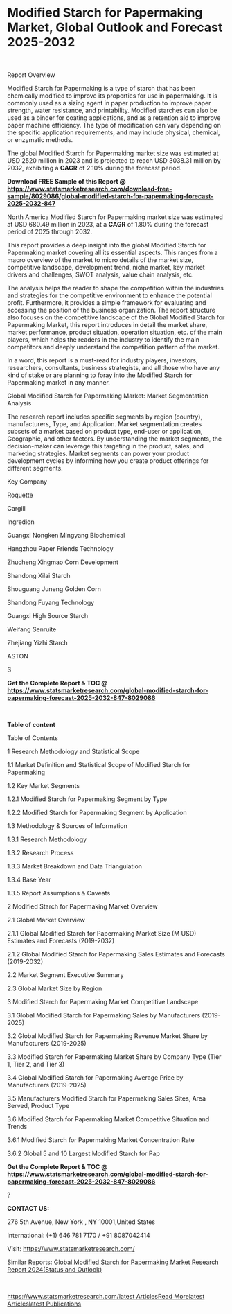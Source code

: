 <h1>Modified Starch for Papermaking Market, Global Outlook and Forecast 2025-2032</h1><br/><p>Report Overview</p>
 
 
 
 <p>Modified Starch for Papermaking is a type of starch that has been chemically modified to improve its properties for use in papermaking. It is commonly used as a sizing agent in paper production to improve paper strength, water resistance, and printability. Modified starches can also be used as a binder for coating applications, and as a retention aid to improve paper machine efficiency. The type of modification can vary depending on the specific application requirements, and may include physical, chemical, or enzymatic methods.</p>
 
 
 
 <p>The global Modified Starch for Papermaking market size was estimated at USD 2520 million in 2023 and is projected to reach USD 3038.31 million by 2032, exhibiting a <strong>CAGR</strong> of 2.10% during the forecast period.</p>
 
 
 
 <p><strong>Download FREE Sample of this Report @ <a href="https://www.statsmarketresearch.com/download-free-sample/8029086/global-modified-starch-for-papermaking-forecast-2025-2032-847">https://www.statsmarketresearch.com/download-free-sample/8029086/global-modified-starch-for-papermaking-forecast-2025-2032-847</a></strong></p>
 
 
 
 <p>North America Modified Starch for Papermaking market size was estimated at USD 680.49 million in 2023, at a <strong>CAGR</strong> of 1.80% during the forecast period of 2025 through 2032.</p>
 
 
 
 <p>This report provides a deep insight into the global Modified Starch for Papermaking market covering all its essential aspects. This ranges from a macro overview of the market to micro details of the market size, competitive landscape, development trend, niche market, key market drivers and challenges, SWOT analysis, value chain analysis, etc.</p>
 
 
 
 <p>The analysis helps the reader to shape the competition within the industries and strategies for the competitive environment to enhance the potential profit. Furthermore, it provides a simple framework for evaluating and accessing the position of the business organization. The report structure also focuses on the competitive landscape of the Global Modified Starch for Papermaking Market, this report introduces in detail the market share, market performance, product situation, operation situation, etc. of the main players, which helps the readers in the industry to identify the main competitors and deeply understand the competition pattern of the market.</p>
 
 
 
 <p>In a word, this report is a must-read for industry players, investors, researchers, consultants, business strategists, and all those who have any kind of stake or are planning to foray into the Modified Starch for Papermaking market in any manner.</p>
 
 
 
 <p>Global Modified Starch for Papermaking Market: Market Segmentation Analysis</p>
 
 
 
 <p>The research report includes specific segments by region (country), manufacturers, Type, and Application. Market segmentation creates subsets of a market based on product type, end-user or application, Geographic, and other factors. By understanding the market segments, the decision-maker can leverage this targeting in the product, sales, and marketing strategies. Market segments can power your product development cycles by informing how you create product offerings for different segments.</p>
 
 
 
 <p>Key Company</p>
 
 
 
 <p>Roquette</p>
 
 
 
 <p>Cargill</p>
 
 
 
 <p>Ingredion</p>
 
 
 
 <p>Guangxi Nongken Mingyang Biochemical</p>
 
 
 
 <p>Hangzhou Paper Friends Technology</p>
 
 
 
 <p>Zhucheng Xingmao Corn Development</p>
 
 
 
 <p>Shandong Xilai Starch</p>
 
 
 
 <p>Shouguang Juneng Golden Corn</p>
 
 
 
 <p>Shandong Fuyang Technology</p>
 
 
 
 <p>Guangxi High Source Starch</p>
 
 
 
 <p>Weifang Senruite</p>
 
 
 
 <p>Zhejiang Yizhi Starch</p>
 
 
 
 <p>ASTON</p>
 
 
 
 <p>S</p>
 
 
 
 <div><b>Get the Complete Report & TOC @ <a href="https://www.statsmarketresearch.com/global-modified-starch-for-papermaking-forecast-2025-2032-847-8029086">https://www.statsmarketresearch.com/global-modified-starch-for-papermaking-forecast-2025-2032-847-8029086</a></b></div>
 
 
 
 <p><br />
 
 <b>Table of content</b></p>
 
 
 
 <p>Table of Contents<br />
 
 1 Research Methodology and Statistical Scope<br />
 
 1.1 Market Definition and Statistical Scope of Modified Starch for Papermaking<br />
 
 1.2 Key Market Segments<br />
 
 1.2.1 Modified Starch for Papermaking Segment by Type<br />
 
 1.2.2 Modified Starch for Papermaking Segment by Application<br />
 
 1.3 Methodology & Sources of Information<br />
 
 1.3.1 Research Methodology<br />
 
 1.3.2 Research Process<br />
 
 1.3.3 Market Breakdown and Data Triangulation<br />
 
 1.3.4 Base Year<br />
 
 1.3.5 Report Assumptions & Caveats<br />
 
 2 Modified Starch for Papermaking Market Overview<br />
 
 2.1 Global Market Overview<br />
 
 2.1.1 Global Modified Starch for Papermaking Market Size (M USD) Estimates and Forecasts (2019-2032)<br />
 
 2.1.2 Global Modified Starch for Papermaking Sales Estimates and Forecasts (2019-2032)<br />
 
 2.2 Market Segment Executive Summary<br />
 
 2.3 Global Market Size by Region<br />
 
 3 Modified Starch for Papermaking Market Competitive Landscape<br />
 
 3.1 Global Modified Starch for Papermaking Sales by Manufacturers (2019-2025)<br />
 
 3.2 Global Modified Starch for Papermaking Revenue Market Share by Manufacturers (2019-2025)<br />
 
 3.3 Modified Starch for Papermaking Market Share by Company Type (Tier 1, Tier 2, and Tier 3)<br />
 
 3.4 Global Modified Starch for Papermaking Average Price by Manufacturers (2019-2025)<br />
 
 3.5 Manufacturers Modified Starch for Papermaking Sales Sites, Area Served, Product Type<br />
 
 3.6 Modified Starch for Papermaking Market Competitive Situation and Trends<br />
 
 3.6.1 Modified Starch for Papermaking Market Concentration Rate<br />
 
 3.6.2 Global 5 and 10 Largest Modified Starch for Pap</p>
 
 
 
 <div><b>Get the Complete Report & TOC @ <a href="https://www.statsmarketresearch.com/global-modified-starch-for-papermaking-forecast-2025-2032-847-8029086">https://www.statsmarketresearch.com/global-modified-starch-for-papermaking-forecast-2025-2032-847-8029086</a></b></div>
 
 
 
 <p>? </p>
 
 
 
 <p><b>CONTACT US:</b><br />
 
 276 5th Avenue, New York , NY 10001,United States<br />
 
 International: (+1) 646 781 7170 / +91 8087042414<br />
 
 Visit: <a href="https://www.statsmarketresearch.com/">https://www.statsmarketresearch.com/</a><br />
 
 Similar Reports: <a href="https://www.statsmarketresearch.com/global-modified-starch-for-papermaking-forecast-2025-2032-847-8029086">Global Modified Starch for Papermaking Market Research Report 2024(Status and Outlook)</a><br />
 
 <br />
 
 <a href="https://gyeongbokgung.com">https://www.statsmarketresearch.com/</a><a href="https://hallyeomaritime.com">latest Articles</a><a href="https://jingwansa.com">Read More</a><a href="https://nguoiviet.jp/">latest Articles</a><a href="https://www.intelmarketresearch.com/">latest Publications</a></p>